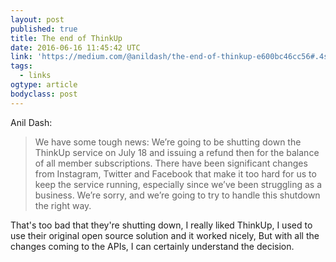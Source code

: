 ```yaml
---
layout: post
published: true
title: The end of ThinkUp
date: 2016-06-16 11:45:42 UTC
link: 'https://medium.com/@anildash/the-end-of-thinkup-e600bc46cc56#.4sf47uqvb'
tags:
  - links
ogtype: article
bodyclass: post
---
```


Anil Dash:

> We have some tough news: We’re going to be shutting down the ThinkUp service on July 18 and issuing a refund then for the balance of all member subscriptions. There have been significant changes from Instagram, Twitter and Facebook that make it too hard for us to keep the service running, especially since we’ve been struggling as a business. We’re sorry, and we’re going to try to handle this shutdown the right way.

That's too bad that they're shutting down, I really liked ThinkUp, I used to use their original open source solution and it worked nicely, But with all the changes coming to the APIs, I can certainly understand the decision.

